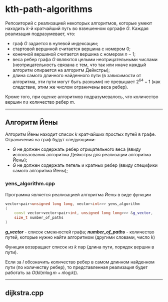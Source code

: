 # kth-path-algorithms
Репозиторий с реализацией некоторых алгоритмов, которые умеют находить $k$-й кратчайший путь во взвешенном орграфе $G$.
Каждая реализация подразумевает, что:

- граф $G$ задается в нулевой индексации;
- стартовой вершиной считается вершина с номером $0$;
- конечной вершиной считается вершина с номером $n - 1$;
- веса ребер графа $G$ являются целыми неотрицательными числами (неотрицательность связана с тем, что так или иначе каждый алгоритм опирается на алгоритм Дейкстры);
- длина самого длинного найденного пути (в зависимости от алгоритма, эти пути могут быть разными) не превышает $2^64 - 1$ (как следствие, этим же числом ограничены веса ребер).

Кроме того, при оценке алгоритмов подразумевалось, что количество вершин $n \le$ количество ребер  $m$.
____
## Алгоритм Йены
Алгоритм Йены находит список $k$ кратчайших простых путей в графе.
Ограничения на граф будут следующими:

- $G$ не должен содержать ребер отрицательного веса (ввиду использования алгоритма Дейкстры для реализации алгоритма Йены);
- $G$ не должен содержать петель и кратных ребер (ввиду специфики самого алгоритма Йены);


### yens_algorithm.cpp
Программа является реализацией алгоритма Йены в виде функции 
```c++ 
vector<pair<unsigned long long, vector<int>>> yens_algorithm
(
    const vector<vector<pair<int, unsigned long long>>> &g_vector, 
    size_t number_of_paths
)
```
___g_vector___ - список смежностей графа;
___number_of_paths___ - количество путей, которые нужно найти алгоритмом (другими словами, число k)

Функция возвращает список из $k$ пар (длина пути, порядок вершин в пути).

Если за $l$ обозначить количество ребер в самом длинном найденном пути (по количеству ребер), то представленная реализация будет работать за $O(kl(m \log m + n \log k))$.
____

## dijkstra.cpp